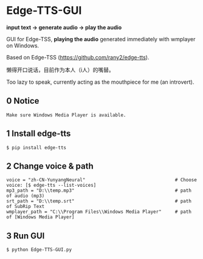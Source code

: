 # Edge-TTS-GUI

**input text → generate audio → play the audio**

GUI for Edge-TSS, **playing the audio** generated immediately with wmplayer on Windows. 

Based on Edge-TSS (https://github.com/rany2/edge-tts).

懒得开口说话，目前作为本人（i人）的嘴替。

Too lazy to speak, currently acting as the mouthpiece for me (an introvert).

## 0 Notice
```
Make sure Windows Media Player is available.
```

## 1 Install edge-tts
```
$ pip install edge-tts
```

## 2 Change voice & path
```
voice = "zh-CN-YunyangNeural"                                 # Choose voice: [$ edge-tts --list-voices]
mp3_path = "D:\\temp.mp3"                                     # path of audio (mp3)
srt_path = "D:\\temp.srt"                                     # path of SubRip Text
wmplayer_path = "C:\\Program Files\\Windows Media Player"     # path of [Windows Media Player]
```

## 3 Run GUI
```
$ python Edge-TTS-GUI.py
```
